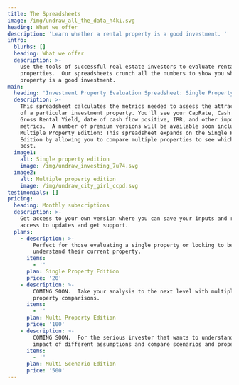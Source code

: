 ```yaml
---
title: The Spreadsheets
image: /img/undraw_all_the_data_h4ki.svg
heading: What we offer
description: 'Learn whether a rental property is a good investment. '
intro:
  blurbs: []
  heading: What we offer
  description: >-
    Use the tools of successful real estate investors to evaluate rental
    properties.  Our spreadsheets crunch all the numbers to show you whether the
    property is a good investment.
main:
  heading: 'Investment Property Evaluation Spreadsheet: Single Property Edition'
  description: >-
    This spreadsheet calculates the metrics needed to assess the attractiveness
    of a particular investment property. You'll see your CapRate, Cash Flow,
    Gross Rental Yield, date of cash flow positive, IRR, and other important
    metrics.  A number of premium versions will be available soon including
    Multiple Property Edition: This spreadsheet expands on the Single Property
    Edition by allowing you to compare multiple properties to see which one is
    best.
  image1:
    alt: Single property edition
    image: /img/undraw_investing_7u74.svg
  image2:
    alt: Multiple property edition
    image: /img/undraw_city_girl_ccpd.svg
testimonials: []
pricing:
  heading: Monthly subscriptions
  description: >-
    Get access to your own version where you can save your inputs and receive
    access to updates and get support.
  plans:
    - description: >-
        Perfect for those evaluating a single property or looking to better
        understand their current property.
      items:
        - ''
      plan: Single Property Edition
      price: '20'
    - description: >-
        COMING SOON.  Take your analysis to the next level with multiple
        property comparisons.
      items:
        - ''
      plan: Multi Property Edition
      price: '100'
    - description: >-
        COMING SOON.  For the serious investor that wants to understand the
        impact of different assumptions and compare scenarios and properties. 
      items:
        - ''
      plan: Multi Scenario Edition
      price: '500'
---
```


